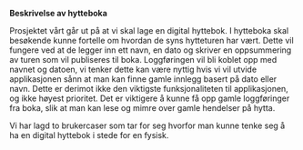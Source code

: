 **Beskrivelse av hytteboka**

Prosjektet vårt går ut på at vi skal lage en digital hyttebok. I hytteboka skal besøkende kunne fortelle om hvordan de syns hytteturen har vært. Dette vil fungere ved at de legger inn ett navn, en dato og skriver en oppsummering av turen som vil publiseres til boka. Loggføringen vil bli koblet opp med navnet og datoen, vi tenker dette kan være nyttig hvis vi vil utvide applikasjonen sånn at man kan finne gamle innlegg basert på dato eller navn. Dette er derimot ikke den viktigste funksjonaliteten til applikasjonen, og ikke høyest prioritet. Det er viktigere å kunne få opp gamle loggføringer fra boka, slik at man kan lese og mimre over gamle hendelser på hytta.

Vi har lagd to brukercaser som tar for seg hvorfor man kunne tenke seg å ha en digital hyttebok i stede for en fysisk.